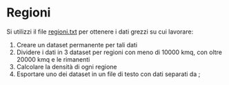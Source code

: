 # Regioni

Si utilizzi il file [regioni.txt](../dati/regioni.txt) per ottenere i dati grezzi su cui lavorare:

1.    Creare un dataset permanente per tali dati
2.    Dividere i dati in 3 dataset per regioni con meno di 10000 kmq, con oltre 20000 kmq e le rimanenti
3.    Calcolare la densità di ogni regione
4.    Esportare uno dei dataset in un file di testo con dati separati da ;
